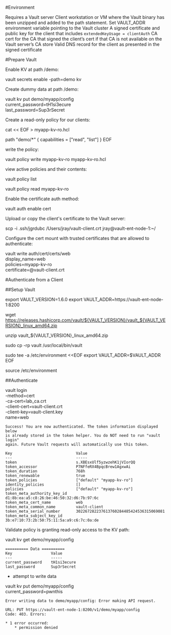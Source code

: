 #Environment

Requires a Vault server
Client workstation or VM where the Vault binary has been unzipped and added to the path statement.
Set VAULT_ADDR environment variable pointing to the Vault cluster
A signed certificate and public key for the client that includes `extendedKeyUsage = clientAuth`
CA cert for the CA that signed the client’s cert if that CA is not available on the Vault server’s CA store
Valid DNS record for the client as presented in the signed certificate

#Prepare Vault

Enable KV at path /demo:

vault secrets enable -path=demo kv

Create dummy data at path /demo:

vault kv put demo/myapp/config \
current_password=tH1si3ecure \
last_password=Sup3rSecret

Create a read-only policy for our clients:

cat << EOF > myapp-kv-ro.hcl

path "demo/*" {
capabilities = ["read", "list"]
}
EOF

write the policy:

vault policy write myapp-kv-ro myapp-kv-ro.hcl

view active policies and their contents:

vault policy list

vault policy read myapp-kv-ro

Enable the certificate auth method:

vault auth enable cert

Upload or copy the client's certificate to the Vault server:

scp -i .ssh/jgrdubc /Users/jray/vault-client.crt jray@vault-ent-node-1:~/

Configure the cert mount with trusted certificates that are allowed to authenticate:

vault write auth/cert/certs/web \
    display_name=web \
    policies=myapp-kv-ro \
    certificate=@vault-client.crt

#Authenticate from a Client

##Setup Vault

export VAULT_VERSION=1.6.0
export VAULT_ADDR=https://vault-ent-node-1:8200

wget https://releases.hashicorp.com/vault/${VAULT_VERSION}/vault_${VAULT_VERSION}_linux_amd64.zip

unzip vault_${VAULT_VERSION}_linux_amd64.zip

sudo cp -rp vault /usr/local/bin/vault

sudo tee -a /etc/environment <<EOF
export VAULT_ADDR=$VAULT_ADDR
EOF

source /etc/environment

##Authenticate

vault login \
    -method=cert \
    -ca-cert=lab_ca.crt \
    -client-cert=vault-client.crt \
    -client-key=vault-client.key \
    name=web

```
Success! You are now authenticated. The token information displayed below
is already stored in the token helper. You do NOT need to run "vault login"
again. Future Vault requests will automatically use this token.

Key                            Value
---                            -----
token                          s.XBEsxUlf5yzwzehK1jVIorQQ
token_accessor                 P7NFfeRX4BpqcBrew1AgxwAi
token_duration                 768h
token_renewable                true
token_policies                 ["default" "myapp-kv-ro"]
identity_policies              []
policies                       ["default" "myapp-kv-ro"]
token_meta_authority_key_id    d1:8b:ea:a5:c8:26:be:46:50:32:d6:7b:97:6c
token_meta_cert_name           web
token_meta_common_name         vault-client
token_meta_serial_number       302267282237613760284485424536315069081
token_meta_subject_key_id      3b:e7:10:73:2b:50:75:11:5a:a9:c6:7c:0a:de
```

Validate policy is granting read-only access to the KV path:

vault kv get demo/myapp/config

```
========== Data ==========
Key                 Value
---                 -----
current_password    tH1si3ecure
last_password       Sup3rSecret
```

- attempt to write data

vault kv put demo/myapp/config \
current_password=pwnthis

```
Error writing data to demo/myapp/config: Error making API request.

URL: PUT https://vault-ent-node-1:8200/v1/demo/myapp/config
Code: 403. Errors:

* 1 error occurred:
	* permission denied
```
